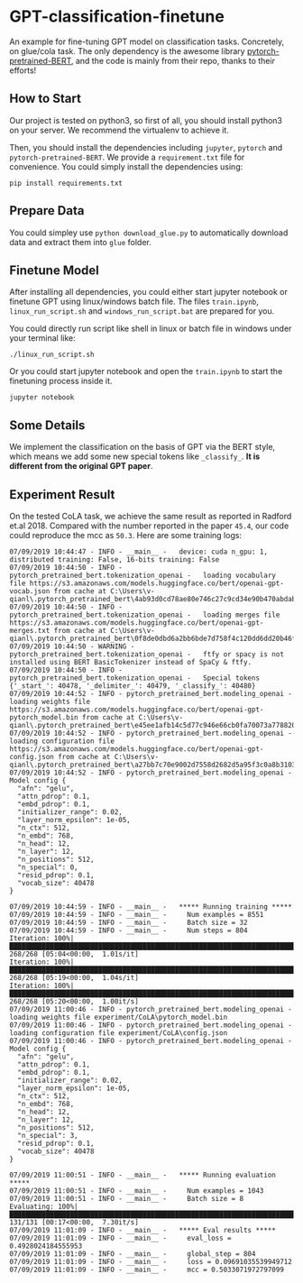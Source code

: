 # GPT-classification-finetune

An example for fine-tuning GPT model on classification tasks. Concretely, on glue/cola task. The only dependency is the awesome library [pytorch-pretrained-BERT](https://github.com/huggingface/pytorch-pretrained-BERT), and the code is mainly from their repo, thanks to their efforts!

## How to Start

Our project is tested on python3, so first of all, you should install python3 on your server. We recommend the virtualenv to achieve it. 

Then, you should install the dependencies including `jupyter`, `pytorch` and `pytorch-pretrained-BERT`. We provide a `requirement.txt` file for convenience. You could simply install the dependencies using:

```shell
pip install requirements.txt
```

## Prepare Data

You could simpley use `python download_glue.py` to automatically download data and extract them into `glue` folder.

## Finetune Model

After installing all dependencies, you could either start jupyter notebook or finetune GPT using linux/windows batch file. The files `train.ipynb`, `linux_run_script.sh` and `windows_run_script.bat` are prepared for you.

You could directly run script like shell in linux or batch file in windows under your terminal like:

```shell
./linux_run_script.sh
```

Or you could start jupyter notebook and open the `train.ipynb` to start the finetuning process inside it.

```shell
jupyter notebook
```

## Some Details

We implement the classification on the basis of GPT via the BERT style, which means we add some new special tokens like `_classify_`. **It is different from the original GPT paper**. 

## Experiment Result

On the tested CoLA task, we achieve the same result as reported in Radford et.al 2018. Compared with the number reported in the paper `45.4`, our code could reproduce the mcc as `50.3`. Here are some training logs:

```log
07/09/2019 10:44:47 - INFO - __main__ -   device: cuda n_gpu: 1, distributed training: False, 16-bits training: False
07/09/2019 10:44:50 - INFO - pytorch_pretrained_bert.tokenization_openai -   loading vocabulary file https://s3.amazonaws.com/models.huggingface.co/bert/openai-gpt-vocab.json from cache at C:\Users\v-qianl\.pytorch_pretrained_bert\4ab93d0cd78ae80e746c27c9cd34e90b470abdabe0590c9ec742df61625ba310.b9628f6fe5519626534b82ce7ec72b22ce0ae79550325f45c604a25c0ad87fd6
07/09/2019 10:44:50 - INFO - pytorch_pretrained_bert.tokenization_openai -   loading merges file https://s3.amazonaws.com/models.huggingface.co/bert/openai-gpt-merges.txt from cache at C:\Users\v-qianl\.pytorch_pretrained_bert\0f8de0dbd6a2bb6bde7d758f4c120dd6dd20b46f2bf0a47bc899c89f46532fde.20808570f9a3169212a577f819c845330da870aeb14c40f7319819fce10c3b76
07/09/2019 10:44:50 - WARNING - pytorch_pretrained_bert.tokenization_openai -   ftfy or spacy is not installed using BERT BasicTokenizer instead of SpaCy & ftfy.
07/09/2019 10:44:50 - INFO - pytorch_pretrained_bert.tokenization_openai -   Special tokens {'_start_': 40478, '_delimiter_': 40479, '_classify_': 40480}
07/09/2019 10:44:52 - INFO - pytorch_pretrained_bert.modeling_openai -   loading weights file https://s3.amazonaws.com/models.huggingface.co/bert/openai-gpt-pytorch_model.bin from cache at C:\Users\v-qianl\.pytorch_pretrained_bert\e45ee1afb14c5d77c946e66cb0fa70073a77882097a1a2cefd51fd24b172355e.e7ee3fcd07c695a4c9f31ca735502c090230d988de03202f7af9ebe1c3a4054c
07/09/2019 10:44:52 - INFO - pytorch_pretrained_bert.modeling_openai -   loading configuration file https://s3.amazonaws.com/models.huggingface.co/bert/openai-gpt-config.json from cache at C:\Users\v-qianl\.pytorch_pretrained_bert\a27bb7c70e9002d7558d2682d5a95f3c0a8b31034616309459e0b51ef07ade09.f59b19eb0e361a0230a1106b66b8c6e7a994cb200cd63d9190cda8d56d75ff85
07/09/2019 10:44:52 - INFO - pytorch_pretrained_bert.modeling_openai -   Model config {
  "afn": "gelu",
  "attn_pdrop": 0.1,
  "embd_pdrop": 0.1,
  "initializer_range": 0.02,
  "layer_norm_epsilon": 1e-05,
  "n_ctx": 512,
  "n_embd": 768,
  "n_head": 12,
  "n_layer": 12,
  "n_positions": 512,
  "n_special": 0,
  "resid_pdrop": 0.1,
  "vocab_size": 40478
}

07/09/2019 10:44:59 - INFO - __main__ -   ***** Running training *****
07/09/2019 10:44:59 - INFO - __main__ -     Num examples = 8551
07/09/2019 10:44:59 - INFO - __main__ -     Batch size = 32
07/09/2019 10:44:59 - INFO - __main__ -     Num steps = 804
Iteration: 100%|█████████████████████████████████████████████████████████████████████████████████████████████████████████████████████████████████████████| 268/268 [05:04<00:00,  1.01s/it]
Iteration: 100%|█████████████████████████████████████████████████████████████████████████████████████████████████████████████████████████████████████████| 268/268 [05:19<00:00,  1.04s/it]
Iteration: 100%|█████████████████████████████████████████████████████████████████████████████████████████████████████████████████████████████████████████| 268/268 [05:20<00:00,  1.00it/s]
07/09/2019 11:00:46 - INFO - pytorch_pretrained_bert.modeling_openai -   loading weights file experiment/CoLA\pytorch_model.bin
07/09/2019 11:00:46 - INFO - pytorch_pretrained_bert.modeling_openai -   loading configuration file experiment/CoLA\config.json
07/09/2019 11:00:46 - INFO - pytorch_pretrained_bert.modeling_openai -   Model config {
  "afn": "gelu",
  "attn_pdrop": 0.1,
  "embd_pdrop": 0.1,
  "initializer_range": 0.02,
  "layer_norm_epsilon": 1e-05,
  "n_ctx": 512,
  "n_embd": 768,
  "n_head": 12,
  "n_layer": 12,
  "n_positions": 512,
  "n_special": 3,
  "resid_pdrop": 0.1,
  "vocab_size": 40478
}

07/09/2019 11:00:51 - INFO - __main__ -   ***** Running evaluation *****
07/09/2019 11:00:51 - INFO - __main__ -     Num examples = 1043
07/09/2019 11:00:51 - INFO - __main__ -     Batch size = 8
Evaluating: 100%|████████████████████████████████████████████████████████████████████████████████████████████████████████████████████████████████████████| 131/131 [00:17<00:00,  7.30it/s]
07/09/2019 11:01:09 - INFO - __main__ -   ***** Eval results *****
07/09/2019 11:01:09 - INFO - __main__ -     eval_loss = 0.4928024184555953
07/09/2019 11:01:09 - INFO - __main__ -     global_step = 804
07/09/2019 11:01:09 - INFO - __main__ -     loss = 0.09691035539949712
07/09/2019 11:01:09 - INFO - __main__ -     mcc = 0.5033071972797099
```